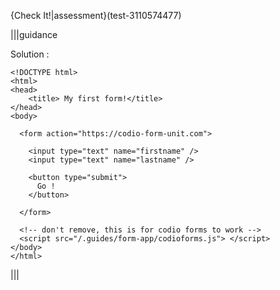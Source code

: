 {Check It!|assessment}(test-3110574477)


|||guidance

Solution :

```
<!DOCTYPE html>
<html>
<head>
    <title> My first form!</title>
</head>
<body>

  <form action="https://codio-form-unit.com">

    <input type="text" name="firstname" />
    <input type="text" name="lastname" />

    <button type="submit">
      Go !
    </button>

  </form>

  <!-- don't remove, this is for codio forms to work -->
  <script src="/.guides/form-app/codioforms.js"> </script>
</body>
</html>
```

|||

